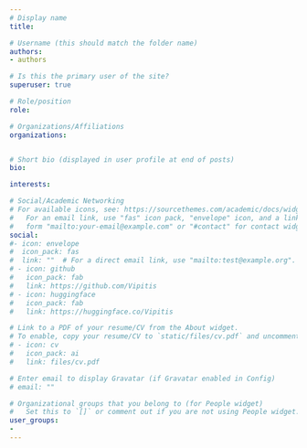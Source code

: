 ```yaml
---
# Display name
title: 

# Username (this should match the folder name)
authors:
- authors

# Is this the primary user of the site?
superuser: true

# Role/position
role: 

# Organizations/Affiliations
organizations:


# Short bio (displayed in user profile at end of posts)
bio:

interests:

# Social/Academic Networking
# For available icons, see: https://sourcethemes.com/academic/docs/widgets/#icons
#   For an email link, use "fas" icon pack, "envelope" icon, and a link in the
#   form "mailto:your-email@example.com" or "#contact" for contact widget.
social:
#- icon: envelope
#  icon_pack: fas
#  link: ""  # For a direct email link, use "mailto:test@example.org".
# - icon: github
#   icon_pack: fab
#   link: https://github.com/Vipitis
# - icon: huggingface
#   icon_pack: fab
#   link: https://huggingface.co/Vipitis

# Link to a PDF of your resume/CV from the About widget.
# To enable, copy your resume/CV to `static/files/cv.pdf` and uncomment the lines below.
# - icon: cv
#   icon_pack: ai
#   link: files/cv.pdf

# Enter email to display Gravatar (if Gravatar enabled in Config)
# email: ""

# Organizational groups that you belong to (for People widget)
#   Set this to `[]` or comment out if you are not using People widget.
user_groups:
- 
---
```


